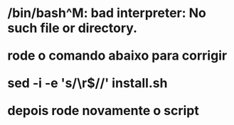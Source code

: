 <h1 caso apresente o erro abaixo a seguir </h1>

/bin/bash^M: bad interpreter: No such file or directory. 

rode o comando abaixo para corrigir

sed -i -e 's/\r$//' install.sh

depois rode novamente o script
